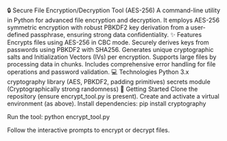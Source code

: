 
🔒 Secure File Encryption/Decryption Tool (AES-256)
A command-line utility in Python for advanced file encryption and decryption. It employs AES-256 symmetric encryption with robust PBKDF2 key derivation from a user-defined passphrase, ensuring strong data confidentiality.
✨ Features
Encrypts files using AES-256 in CBC mode.
Securely derives keys from passwords using PBKDF2 with SHA256.
Generates unique cryptographic salts and Initialization Vectors (IVs) per encryption.
Supports large files by processing data in chunks.
Includes comprehensive error handling for file operations and password validation.
💻 Technologies
Python 3.x
cryptography library (AES, PBKDF2, padding primitives)
secrets module (Cryptographically strong randomness)
🚀 Getting Started
Clone the repository (ensure encrypt_tool.py is present).
Create and activate a virtual environment (as above).
Install dependencies:
pip install cryptography

Run the tool:
python encrypt_tool.py

Follow the interactive prompts to encrypt or decrypt files.









